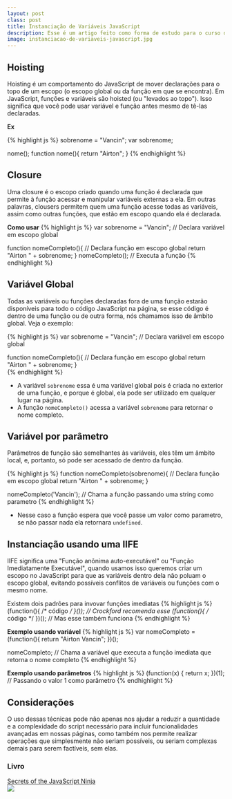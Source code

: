 ```yaml
---
layout: post
class: post
title: Instanciação de Variáveis JavaScript
description: Esse é um artigo feito como forma de estudo para o curso de BE Mean do WebSchool.io
image: instanciacao-de-variaveis-javascript.jpg
---
```


## Hoisting

Hoisting é um comportamento do JavaScript de mover declarações para o topo de um escopo (o escopo global ou da função em que se encontra). Em JavaScript, funções e variáveis são hoisted (ou "levados ao topo"). Isso significa que você pode usar variável e função antes mesmo de tê-las declaradas.

**Ex**

{% highlight js %}
sobrenome = "Vancin";
var sobrenome;

nome();
function nome(){
    return "Airton";
}
{% endhighlight %}

## Closure

Uma closure é o escopo criado quando uma função é declarada que permite à função acessar e manipular variáveis externas a ela. Em outras palavras, clousers permitem quem uma função acesse todas as variáveis, assim como outras funções, que estão em escopo quando ela é declarada.

**Como usar**
{% highlight js %}
var sobrenome = "Vancin"; // Declara variável em escopo global

function nomeCompleto(){ // Declara função em escopo global
    return "Airton " + sobrenome;
}
nomeCompleto(); // Executa a função
{% endhighlight %}


## Variável Global

Todas as variáveis ​​ou funções declaradas fora de uma função estarão disponíveis para todo o código JavaScript na página, se esse código é dentro de uma função ou de outra forma, nós chamamos isso de âmbito global. Veja o exemplo:

{% highlight js %}
var sobrenome = "Vancin"; // Declara variável em escopo global

function nomeCompleto(){ // Declara função em escopo global
    return "Airton " + sobrenome;
}  
{% endhighlight %}

- A variável `sobrenome` essa é uma variável global pois é criada no exterior de uma função, e porque é global, ela pode ser utilizado em qualquer lugar na página.
- A função `nomeCompleto()` acessa a variável `sobrenome` para retornar o nome completo.


## Variável por parâmetro

Parâmetros de função são semelhantes às variáveis, eles têm um âmbito local, e, portanto, só pode ser acessado de dentro da função.

{% highlight js %}
function nomeCompleto(sobrenome){ // Declara função em escopo global
    return "Airton " + sobrenome;
}  

nomeCompleto('Vancin'); // Chama a função passando uma string como parametro
{% endhighlight %}

- Nesse caso a função espera que você passe um valor como parametro, se não passar nada ela retornara `undefined`.


## Instanciação usando uma IIFE

IIFE significa uma "Função anônima auto-executável" ou "Função Imediatamente Executável", quando usamos isso queremos criar um escopo no JavaScript para que as variáveis dentro dela não poluam o escopo global, evitando possíveis conflitos de variáveis ou funções com o mesmo nome.

Existem dois padrões para invovar funções imediatas
{% highlight js %}
(function(){ /* código */ }()); // Crockford recomenda esse
(function(){ /* código */ })(); // Mas esse também funciona
{% endhighlight %}

**Exemplo usando variável**
{% highlight js %}
var nomeCompleto = (function(){
    return "Airton Vancin";
})();

nomeCompleto; // Chama a variável que executa a função imediata que retorna o nome completo
{% endhighlight %}

**Exemplo usando parâmetros**
{% highlight js %}
(function(x) { 
    return x;
})(1); // Passando o valor 1 como parâmetro
{% endhighlight %}

## Considerações

O uso dessas técnicas pode não apenas nos ajudar a reduzir a quantidade e a complexidade do script necessário para incluir funcionalidades avançadas em nossas páginas, como também nos permite realizar operações que simplesmente não seriam possíveis, ou seriam complexas demais para serem factíveis, sem elas.


### Livro ###

<a target="_blank" href="https://www.amazon.com.br/gp/offer-listing/193398869X/ref=as_li_tl?ie=UTF8&camp=1789&creative=9325&creativeASIN=193398869X&linkCode=am2&tag=avancin-20&linkId=099ff8e589bc6767d151d25c6ba0fa81">Secrets of the JavaScript Ninja</a><img src="//ir-br.amazon-adsystem.com/e/ir?t=avancin-20&l=am2&o=33&a=193398869X" width="1" height="1" border="0" alt="" style="border:none !important; margin:0px !important;" />
<br/>
<a target="_blank"  href="https://www.amazon.com.br/gp/product/193398869X/ref=as_li_tl?ie=UTF8&camp=1789&creative=9325&creativeASIN=193398869X&linkCode=as2&tag=avancin-20&linkId=a0223e5c2cd8bfe85ee43e8961eb11c2"><img border="0" src="//ws-na.amazon-adsystem.com/widgets/q?_encoding=UTF8&MarketPlace=BR&ASIN=193398869X&ServiceVersion=20070822&ID=AsinImage&WS=1&Format=_SL160_&tag=avancin-20" ></a><img src="//ir-br.amazon-adsystem.com/e/ir?t=avancin-20&l=am2&o=33&a=193398869X" width="1" height="1" border="0" alt="" style="border:none !important; margin:0px !important;" />